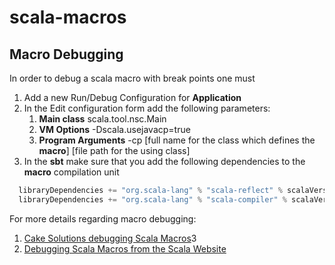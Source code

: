# scala-macros
## Macro Debugging
In order to debug a scala macro with break points one must 
1. Add a new Run/Debug Configuration for **Application**
2. In the Edit configuration form add the following parameters:
	1. **Main class**  scala.tool.nsc.Main
	2. **VM Options** -Dscala.usejavacp=true
	3. **Program Arguments** -cp [full name for the class which defines the **macro**] [file path for the using class]
3. In the **sbt** make sure that you add the following dependencies to the **macro** compilation unit
```scala
  libraryDependencies += "org.scala-lang" % "scala-reflect" % scalaVersion.value,
  libraryDependencies += "org.scala-lang" % "scala-compiler" % scalaVersion.value
```
For more details regarding macro debugging: 
1. [Cake Solutions debugging Scala Macros](https://www.cakesolutions.net/teamblogs/2013/09/30/debugging-scala-macros)3
2. [Debugging Scala Macros from the Scala Website](https://docs.scala-lang.org/overviews/macros/overview.html#debugging-macros)
